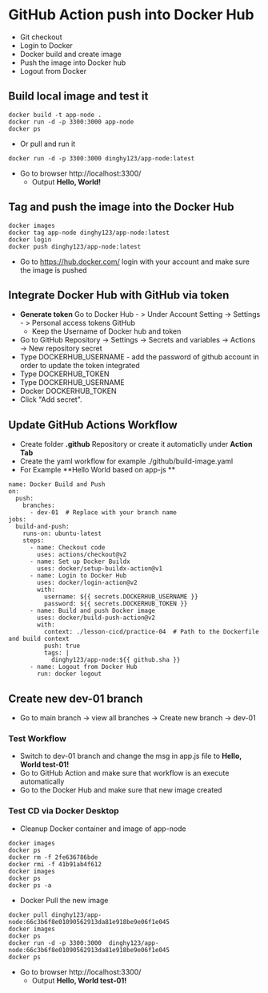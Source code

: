 # **GitHub Action push into Docker Hub**
  - Git checkout
  - Login to Docker
  - Docker build and create image
  - Push the image into Docker hub
  - Logout from Docker

## Build local image and test it
```
docker build -t app-node .
docker run -d -p 3300:3000 app-node
docker ps
```
- Or pull and run it
```
docker run -d -p 3300:3000 dinghy123/app-node:latest
``` 
- Go to browser http://localhost:3300/
  - Output **Hello, World!**
## Tag and push the image into the Docker Hub
```
docker images
docker tag app-node dinghy123/app-node:latest
docker login
docker push dinghy123/app-node:latest
```
- Go to https://hub.docker.com/ login with your account and make sure the image is pushed
## Integrate Docker Hub with GitHub via token
- **Generate token** Go to Docker Hub - > Under Account Setting -> Settings - > Personal access tokens
GitHub
  - Keep the Username of Docker hub and token
- Go to GitHub Repository ->  Settings -> Secrets and variables -> Actions -> New repository secret
- Type DOCKERHUB_USERNAME - add the password of github account in order to update the token integrated
- Type DOCKERHUB_TOKEN
- Type DOCKERHUB_USERNAME
- Docker DOCKERHUB_TOKEN
- Click "Add secret".

## Update GitHub Actions Workflow
- Create folder **.github** Repository or create it automaticlly under **Action Tab**
- Create the yaml workflow for example ./github/build-image.yaml
- For Example **Hello World based on app-js **
```
name: Docker Build and Push
on:
  push:
    branches:
      - dev-01  # Replace with your branch name
jobs:
  build-and-push:
    runs-on: ubuntu-latest
    steps:
      - name: Checkout code
        uses: actions/checkout@v2
      - name: Set up Docker Buildx
        uses: docker/setup-buildx-action@v1
      - name: Login to Docker Hub
        uses: docker/login-action@v2
        with:
          username: ${{ secrets.DOCKERHUB_USERNAME }}
          password: ${{ secrets.DOCKERHUB_TOKEN }}
      - name: Build and push Docker image
        uses: docker/build-push-action@v2
        with:
          context: ./lesson-cicd/practice-04  # Path to the Dockerfile and build context
          push: true
          tags: |
            dinghy123/app-node:${{ github.sha }}
      - name: Logout from Docker Hub
        run: docker logout
```
## Create new dev-01 branch
- Go to main branch -> view all branches -> Create new branch -> dev-01

### Test Workflow
- Switch to dev-01 branch and change the msg in app.js file to **Hello, World test-01!**
- Go to GitHub Action and make sure that workflow is an execute automatically
- Go to the Docker Hub and make sure that new image created

### Test CD via Docker Desktop

- Cleanup Docker container and image of app-node

```
docker images
docker ps
docker rm -f 2fe636786bde
docker rmi -f 41b91ab4f612
docker images
docker ps
docker ps -a
```
- Docker Pull the new image

```
docker pull dinghy123/app-node:66c3b6f8e01090562913da81e918be9e06f1e045
docker images
docker ps
docker run -d -p 3300:3000  dinghy123/app-node:66c3b6f8e01090562913da81e918be9e06f1e045
docker ps
```
- Go to browser http://localhost:3300/
  - Output **Hello, World test-01!** 

  

